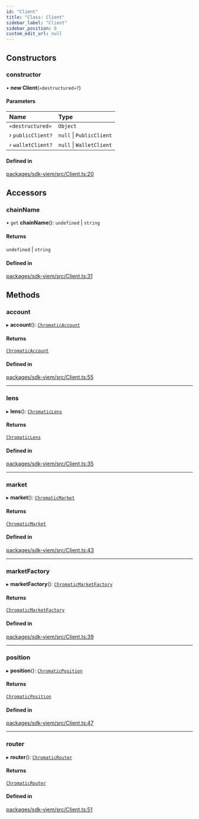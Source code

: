 ```yaml
---
id: "Client"
title: "Class: Client"
sidebar_label: "Client"
sidebar_position: 0
custom_edit_url: null
---
```


## Constructors

### constructor

• **new Client**(`«destructured»?`)

#### Parameters

| Name | Type |
| :------ | :------ |
| `«destructured»` | `Object` |
| › `publicClient?` | ``null`` \| `PublicClient` |
| › `walletClient?` | ``null`` \| `WalletClient` |

#### Defined in

[packages/sdk-viem/src/Client.ts:20](https://github.com/chromatic-protocol/sdk/blob/eca2b32/packages/sdk-viem/src/Client.ts#L20)

## Accessors

### chainName

• `get` **chainName**(): `undefined` \| `string`

#### Returns

`undefined` \| `string`

#### Defined in

[packages/sdk-viem/src/Client.ts:31](https://github.com/chromatic-protocol/sdk/blob/eca2b32/packages/sdk-viem/src/Client.ts#L31)

## Methods

### account

▸ **account**(): [`ChromaticAccount`](ChromaticAccount.md)

#### Returns

[`ChromaticAccount`](ChromaticAccount.md)

#### Defined in

[packages/sdk-viem/src/Client.ts:55](https://github.com/chromatic-protocol/sdk/blob/eca2b32/packages/sdk-viem/src/Client.ts#L55)

___

### lens

▸ **lens**(): [`ChromaticLens`](ChromaticLens.md)

#### Returns

[`ChromaticLens`](ChromaticLens.md)

#### Defined in

[packages/sdk-viem/src/Client.ts:35](https://github.com/chromatic-protocol/sdk/blob/eca2b32/packages/sdk-viem/src/Client.ts#L35)

___

### market

▸ **market**(): [`ChromaticMarket`](ChromaticMarket.md)

#### Returns

[`ChromaticMarket`](ChromaticMarket.md)

#### Defined in

[packages/sdk-viem/src/Client.ts:43](https://github.com/chromatic-protocol/sdk/blob/eca2b32/packages/sdk-viem/src/Client.ts#L43)

___

### marketFactory

▸ **marketFactory**(): [`ChromaticMarketFactory`](ChromaticMarketFactory.md)

#### Returns

[`ChromaticMarketFactory`](ChromaticMarketFactory.md)

#### Defined in

[packages/sdk-viem/src/Client.ts:39](https://github.com/chromatic-protocol/sdk/blob/eca2b32/packages/sdk-viem/src/Client.ts#L39)

___

### position

▸ **position**(): [`ChromaticPosition`](ChromaticPosition.md)

#### Returns

[`ChromaticPosition`](ChromaticPosition.md)

#### Defined in

[packages/sdk-viem/src/Client.ts:47](https://github.com/chromatic-protocol/sdk/blob/eca2b32/packages/sdk-viem/src/Client.ts#L47)

___

### router

▸ **router**(): [`ChromaticRouter`](ChromaticRouter.md)

#### Returns

[`ChromaticRouter`](ChromaticRouter.md)

#### Defined in

[packages/sdk-viem/src/Client.ts:51](https://github.com/chromatic-protocol/sdk/blob/eca2b32/packages/sdk-viem/src/Client.ts#L51)
